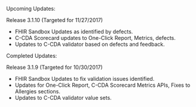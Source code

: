 
Upcoming Updates:

Release 3.1.10 (Targeted for 11/27/2017)
* FHIR Sandbox Updates as identified by defects. 
* C-CDA Scorecard updates to One-Click Report, Metrics, defects.
* Updates to C-CDA validator based on defects and feedback.

Completed Updates:

Release 3.1.9 (Targeted for 10/30/2017)
* FHIR Sandbox Updates to fix validation issues identified.
* Updates for One-Click Report, C-CDA Scorecard Metrics APIs, Fixes to Allergies sections.
* Updates to C-CDA validator value sets.
